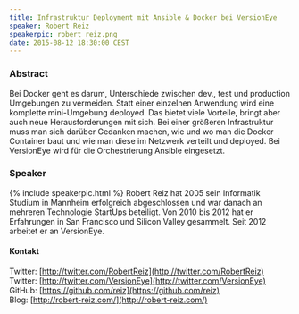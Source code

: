 ```yaml
---
title: Infrastruktur Deployment mit Ansible & Docker bei VersionEye
speaker: Robert Reiz
speakerpic: robert_reiz.png
date: 2015-08-12 18:30:00 CEST
---
```


### Abstract

Bei Docker geht es darum, Unterschiede zwischen dev., test und production Umgebungen zu vermeiden. Statt einer einzelnen Anwendung wird eine komplette mini-Umgebung deployed. Das bietet viele Vorteile, bringt aber auch neue Herausforderungen mit sich. Bei einer größeren Infrastruktur muss man sich darüber Gedanken machen, wie und wo man die Docker Container baut und wie man diese im Netzwerk verteilt und deployed. Bei VersionEye wird für die Orchestrierung Ansible eingesetzt.

### Speaker

{% include speakerpic.html %}
Robert Reiz hat 2005 sein Informatik Studium in Mannheim erfolgreich abgeschlossen und war danach an mehreren Technologie StartUps beteiligt. Von 2010 bis 2012 hat er Erfahrungen in San Francisco und Silicon Valley gesammelt. Seit 2012 arbeitet er an VersionEye.

#### Kontakt

Twitter: [http://twitter.com/RobertReiz](http://twitter.com/RobertReiz) <br/>
Twitter: [http://twitter.com/VersionEye](http://twitter.com/VersionEye) <br/>
GitHub: [https://github.com/reiz](https://github.com/reiz) <br/>
Blog: [http://robert-reiz.com/](http://robert-reiz.com/)

